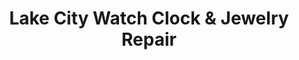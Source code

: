 ---
title: "Lake City Watch Clock & Jewelry Repair"
url: /seattle/lake-city-watch-clock-and-jewelry-repair/
shop: shop
---